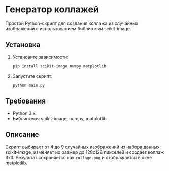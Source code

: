 # Генератор коллажей

Простой Python-скрипт для создания коллажа из случайных изображений с использованием библиотеки scikit-image.

## Установка

1. Установите зависимости:
   ```bash
   pip install scikit-image numpy matplotlib
   ```

2. Запустите скрипт:
   ```bash
   python main.py
   ```

## Требования

- Python 3.x
- Библиотеки: scikit-image, numpy, matplotlib

## Описание

Скрипт выбирает от 4 до 9 случайных изображений из набора данных scikit-image, изменяет их размер до 128x128 пикселей и создаёт коллаж 3x3. Результат сохраняется как `collage.png` и отображается в окне matplotlib.
